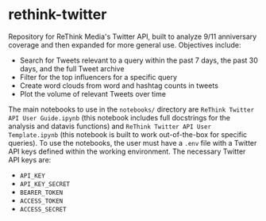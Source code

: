 # rethink-twitter
Repository for ReThink Media's Twitter API, built to analyze 9/11 anniversary coverage and then expanded for more general use.
Objectives include:
- Search for Tweets relevant to a query within the past 7 days, the past 30 days, and the full Tweet archive
- Filter for the top influencers for a specific query
- Create word clouds from word and hashtag counts in tweets
- Plot the volume of relevant Tweets over time

The main notebooks to use in the `notebooks/` directory are `ReThink Twitter API User Guide.ipynb` (this notebook includes full docstrings for the analysis and datavis functions) and `ReThink Twitter API User Template.ipynb` (this notebook is built to work out-of-the-box for specific queries). To use the notebooks, the user must have a `.env` file with a Twitter API keys defined within the working environment. The necessary Twitter API keys are: 
- `API_KEY`
- `API_KEY_SECRET`
- `BEARER_TOKEN`
- `ACCESS_TOKEN`
- `ACCESS_SECRET`
